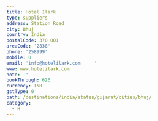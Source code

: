 ```yaml
---
title: Hotel Ilark
type: suppliers
address: Station Road
city: Bhuj
country: India
postalCode: 370 001
areaCode: '2838'
phone: '258999'
mobile: 0
email: 'info@hotelilark.com     '
www: www.hotelilark.com
note: ''
bookThrough: 626
currency: INR
gstType: 0
path: /destinations/india/states/gujarat/cities/bhuj/
category:
  - H
---
```


